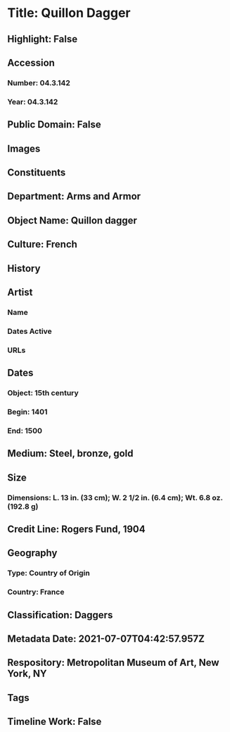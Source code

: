 # Title: Quillon Dagger
## Highlight: False
## Accession
### Number: 04.3.142
### Year: 04.3.142
## Public Domain: False
## Images
## Constituents
## Department: Arms and Armor
## Object Name: Quillon dagger
## Culture: French
## History
## Artist
### Name
### Dates Active
### URLs
## Dates
### Object: 15th century
### Begin: 1401
### End: 1500
## Medium: Steel, bronze, gold
## Size
### Dimensions: L. 13 in. (33 cm); W. 2 1/2 in. (6.4 cm); Wt. 6.8 oz. (192.8 g)
## Credit Line: Rogers Fund, 1904
## Geography
### Type: Country of Origin
### Country: France
## Classification: Daggers
## Metadata Date: 2021-07-07T04:42:57.957Z
## Respository: Metropolitan Museum of Art, New York, NY
## Tags
## Timeline Work: False